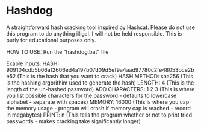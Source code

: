 # Hashdog
A straightforward hash cracking tool inspired by Hashcat.
Please do not use this program to do anything illigal. I will not be held responsible. This is purly for educational purposes only.

 HOW TO USE: Run the "hashdog.bat" file
 
 Exaple inputs:
 HASH: 909104cdb5b06af2606ed4a197b07d09d5ef9a4aad97780c2fe48053bce2be52 (This is the hash that you want to crack)
 HASH METHOD: sha256 (This is the hashing argorithim used to generate the hash)
 LENGTH: 4 (This is the length of the un-hashed password)
 ADD CHARACTERS: 1 2 3 (This is where you list possible characters for the password - defaults to lowercase alphabet - separate with spaces)
 MEMORY: 16000 (This is where you cap the memory usage - program will crash if memory cap is reached - record in megabytes)
 PRINT: n (This tells the program whether or not to print tried passwords - makes cracking take significantly longer)
